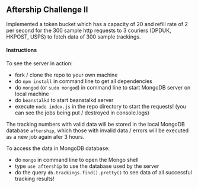 ## Aftership Challenge II

Implemented a token bucket which has a capacity of 20 and refill rate of 2 per second for the 300 sample http requests to 3 couriers (DPDUK, HKPOST, USPS) to fetch data of 300 sample trackings.

#### Instructions

To see the server in action:

- fork / clone the repo to your own machine
- do `npm install` in command line to get all dependencies
- do `mongod` (or `sudo mongod`) in command line to start MongoDB server on local machine
- do `beanstalkd` to start beanstalkd server
- execute `node index.js` in the repo directory to start the requests! (you can see the jobs being put / destroyed in console.logs)

The tracking numbers with valid data will be stored in the local MongoDB database `aftership`, which those with invalid data / errors will be executed as a new job again afer 3 hours.

To access the data in MongoDB database:

- do `mongo` in command line to open the Mongo shell
- type `use aftership` to use the database used by the server
- do the query `db.trackings.find().pretty()` to see data of all successful tracking results!
